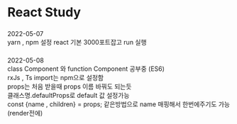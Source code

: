 
<h1>React Study</h1>

###
2022-05-07
<br/>
yarn , npm 설정
react 기본 3000포트잡고 run 실행
###

###
2022-05-08
<br/>
class Component 와  function Component 공부중 (ES6)
<br/>
rxJs , Ts import는 npm으로 설정함
<br/>
props는 처음 받을때 props 이름 바꿔도 되는듯
<br/>
클래스명.defaultProps로 default 값 설정가능
<br/>
const {name , children} = props; 같은방법으로 name 매핑해서 한번에주기도 가능 (render전에)
###

